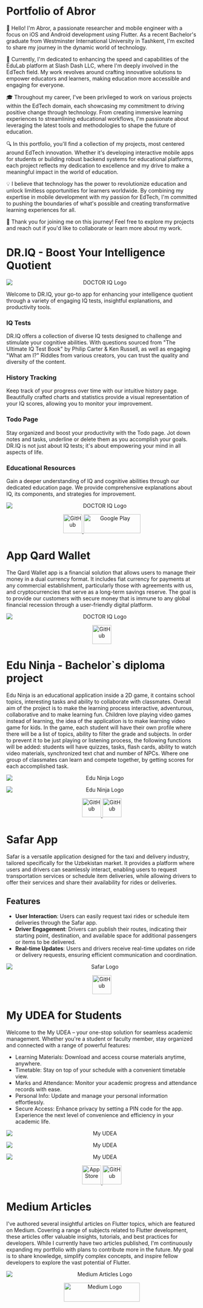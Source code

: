 # Portfolio of Abror

👋 Hello! I'm Abror, a passionate researcher and mobile engineer with a focus on iOS and Android development using Flutter. As a recent Bachelor's graduate from Westminster International University in Tashkent, I'm excited to share my journey in the dynamic world of technology.

🚀 Currently, I'm dedicated to enhancing the speed and capabilities of the EduLab platform at Slash Dash LLC, where I'm deeply involved in the EdTech field. My work revolves around crafting innovative solutions to empower educators and learners, making education more accessible and engaging for everyone.

🎓 Throughout my career, I've been privileged to work on various projects within the EdTech domain, each showcasing my commitment to driving positive change through technology. From creating immersive learning experiences to streamlining educational workflows, I'm passionate about leveraging the latest tools and methodologies to shape the future of education.

🔍 In this portfolio, you'll find a collection of my projects, most centered around EdTech innovation. Whether it's developing interactive mobile apps for students or building robust backend systems for educational platforms, each project reflects my dedication to excellence and my drive to make a meaningful impact in the world of education.

💡 I believe that technology has the power to revolutionize education and unlock limitless opportunities for learners worldwide. By combining my expertise in mobile development with my passion for EdTech, I'm committed to pushing the boundaries of what's possible and creating transformative learning experiences for all.

🌟 Thank you for joining me on this journey! Feel free to explore my projects and reach out if you'd like to collaborate or learn more about my work.



# DR.IQ - Boost Your Intelligence Quotient

<p align="center">
    <img src="https://github.com/TheAbror/dr_iq/assets/60324587/9799357c-97d0-4e5f-ba42-0bd98d0fab38" alt="DOCTOR IQ Logo" style="display:block; margin:auto;">
</p>

Welcome to DR.IQ, your go-to app for enhancing your intelligence quotient through a variety of engaging IQ tests, insightful explanations, and productivity tools.

### IQ Tests
DR.IQ offers a collection of diverse IQ tests designed to challenge and stimulate your cognitive abilities. With questions sourced from "The Ultimate IQ Test Book" by Philip Carter & Ken Russell, as well as engaging "What am I?" Riddles from various creators, you can trust the quality and diversity of the content.

### History Tracking
Keep track of your progress over time with our intuitive history page. Beautifully crafted charts and statistics provide a visual representation of your IQ scores, allowing you to monitor your improvement.

### Todo Page
Stay organized and boost your productivity with the Todo page. Jot down notes and tasks, underline or delete them as you accomplish your goals. DR.IQ is not just about IQ tests; it's about empowering your mind in all aspects of life.

### Educational Resources
Gain a deeper understanding of IQ and cognitive abilities through our dedicated education page. We provide comprehensive explanations about IQ, its components, and strategies for improvement.

<p align="center">
  <img src="https://github.com/TheAbror/portfolio/assets/60324587/e20259c9-4958-458a-996b-2d2a57418088" alt="DOCTOR IQ Logo" style="display:block; margin:auto;">
</p>

<p align="center">
  <a href="https://github.com/TheAbror/dr_iq">
    <img src="https://github.githubassets.com/assets/GitHub-Mark-ea2971cee799.png" alt="GitHub" width="50" height="50">
  </a>
  
  <a href="https://play.google.com/store/apps/details?id=com.doctor.iq">
    <img src="https://camo.githubusercontent.com/c4912b43ec62ed081bab21d45ad08374d2cfc663eb99ea27dbe9211f79ec30af/68747470733a2f2f696d672e736869656c64732e696f2f62616467652f506c61792053746f72652d3030383735663f7374796c653d666f722d7468652d6261646765266c6f676f3d676f6f676c65266c6f676f436f6c6f723d7768697465" alt="Google Play" width="150" height="50">
  </a>
</p>

# App Qard Wallet

The Qard Wallet app is a financial solution that allows users to manage their money in a dual currency format. It includes fiat currency for payments at any commercial establishment, particularly those with agreements with us, and cryptocurrencies that serve as a long-term savings reserve. The goal is to provide our customers with secure money that is immune to any global financial recession through a user-friendly digital platform.

<p align="center">
  <img src="https://github.com/TheAbror/portfolio/assets/60324587/47b225d9-674a-4b1f-b083-fa395a8330b5" alt="DOCTOR IQ Logo" style="display:block; margin:auto;">
</p>

<p align="center">
  <a href="https://github.com/TheAbror/app_qard_wallet">
    <img src="https://github.githubassets.com/assets/GitHub-Mark-ea2971cee799.png" alt="GitHub" width="50" height="50">
  </a> 
</p>



# Edu Ninja - Bachelor`s diploma project

Edu Ninja is an educational application inside a 2D game, it contains school topics, interesting tasks and ability to collaborate with classmates. Overall aim of the project is to make the learning process interactive, adventurous, collaborative and to make learning fun. Children love playing video games instead of learning, the idea of the application is to make learning video game for kids. In the game, each student will have their own profile where there will be a list of topics, ability to filter the grade and subjects. In order to prevent it to be just playing or listening process, the following functions will be added: students will have quizzes, tasks, flash cards, ability to watch video materials,
synchronized text chat and number of NPCs. Where one group of classmates can learn and compete together, by getting scores for each accomplished task.

<p align="center">
  <img src="https://github.com/TheAbror/portfolio/assets/60324587/7a1774db-f36f-4a16-8e98-321a4d74ae2c" alt="Edu Ninja Logo" style="display:block; margin:auto;">
</p>

<p align="center">
  <img src="https://github.com/TheAbror/portfolio/assets/60324587/6cbdebcb-45ef-470b-adfc-e66260b2a020" alt="Edu Ninja Logo" style="display:block; margin:auto;">
</p>


<p align="center">
  <a href="https://www.linkedin.com/feed/update/urn:li:activity:7114671310160486400/">
    <img src="https://upload.wikimedia.org/wikipedia/commons/thumb/8/81/LinkedIn_icon.svg/2048px-LinkedIn_icon.svg.png" alt="GitHub" width="50" height="50">
  </a> 
      <a href="https://github.com/TheAbror/bisp">
    <img src="https://github.githubassets.com/assets/GitHub-Mark-ea2971cee799.png" alt="GitHub" width="50" height="50">
  </a> 
</p>





# Safar App

Safar is a versatile application designed for the taxi and delivery industry, tailored specifically for the Uzbekistan market. It provides a platform where users and drivers can seamlessly interact, enabling users to request transportation services or schedule item deliveries, while allowing drivers to offer their services and share their availability for rides or deliveries.

## Features
- **User Interaction**: Users can easily request taxi rides or schedule item deliveries through the Safar app.
- **Driver Engagement**: Drivers can publish their routes, indicating their starting point, destination, and available space for additional passengers or items to be delivered.
- **Real-time Updates**: Users and drivers receive real-time updates on ride or delivery requests, ensuring efficient communication and coordination.

<p align="center">
  <img src="https://github.com/TheAbror/portfolio/assets/60324587/92de2625-fe3d-43a0-9231-35dcbf55e934" alt="Safar Logo" style="display:block; margin:auto;">
</p>
<p align="center">
      <a href="https://github.com/TheAbror/Safar">
    <img src="https://github.githubassets.com/assets/GitHub-Mark-ea2971cee799.png" alt="GitHub" width="50" height="50">
  </a> 
</p>












# My UDEA for Students

Welcome to the My UDEA – your one-stop solution for seamless academic management. Whether you're a student or faculty member, stay organized and connected with a range of powerful features:

- Learning Materials: Download and access course materials anytime, anywhere.
- Timetable: Stay on top of your schedule with a convenient timetable view.
- Marks and Attendance: Monitor your academic progress and attendance records with ease.
- Personal Info: Update and manage your personal information effortlessly.
- Secure Access: Enhance privacy by setting a PIN code for the app.
Experience the next level of convenience and efficiency in your academic life.

<p align="center">
  <img src="https://github.com/TheAbror/portfolio/assets/60324587/dde5251f-0c08-44e8-b131-80335bf6ed64" alt="My UDEA " style="display:block; margin:auto;">
</p>

<p align="center">
  <img src="https://github.com/TheAbror/portfolio/assets/60324587/a682752c-c05c-476d-89bd-290cc97d97ea" alt="My UDEA" style="display:block; margin:auto;">
</p>

<p align="center">
  <img src="https://github.com/TheAbror/portfolio/assets/60324587/e622169b-d0b2-4adc-98a4-136b2eb4ca8c" alt="My UDEA" style="display:block; margin:auto;">
</p>


<p align="center">
  <a href="https://apps.apple.com/pl/app/my-udea/id6475400506">
    <img src="https://upload.wikimedia.org/wikipedia/commons/thumb/6/67/App_Store_%28iOS%29.svg/768px-App_Store_%28iOS%29.svg.png" alt="App Store" width="50" height="50">
  </a> 
      <a href="https://github.com/TheAbror/EDU-APP">
    <img src="https://github.githubassets.com/assets/GitHub-Mark-ea2971cee799.png" alt="GitHub" width="50" height="50">
  </a> 
</p>



<!-- This is a hidden comment


# Edu App for Teachers
<p align="center">
  <img src="https://github.com/TheAbror/portfolio/assets/60324587/fac8cbc8-de1a-47ed-9d45-f564b44ba5c7" alt="DOCTOR IQ Logo" style="display:block; margin:auto;">
</p>

<p align="center">
  <img src="https://github.com/TheAbror/portfolio/assets/60324587/cb67e3b8-b379-44af-8958-28f765a194c7" alt="DOCTOR IQ Logo" style="display:block; margin:auto;">
</p>





# Exam for Teachers

<p align="center">
  <img src="https://github.com/TheAbror/portfolio/assets/60324587/5030d484-41f3-428e-99ac-f19ccd8e6aac" alt="DOCTOR IQ Logo" style="display:block; margin:auto;">
</p>

<p align="center">
  <img src="https://github.com/TheAbror/portfolio/assets/60324587/8608ffc7-e2c5-40af-a72a-d230e5177ac9" alt="DOCTOR IQ Logo" style="display:block; margin:auto;">
</p>

<p align="center">
  <img src="https://github.com/TheAbror/portfolio/assets/60324587/a9b418af-c372-43c3-9640-107af7faab78" alt="DOCTOR IQ Logo" style="display:block; margin:auto;">
</p>


 -->











# Medium Articles

I've authored several insightful articles on Flutter topics, which are featured on Medium. Covering a range of subjects related to Flutter development, these articles offer valuable insights, tutorials, and best practices for developers. While I currently have two articles published, I'm continuously expanding my portfolio with plans to contribute more in the future. My goal is to share knowledge, simplify complex concepts, and inspire fellow developers to explore the vast potential of Flutter.

<p align="center">
  <img src="https://github.com/TheAbror/portfolio/assets/60324587/f1d9306c-8e82-4841-835b-6a14a0f3df71" alt="Medium Articles Logo" style="display:block; margin:auto;">
</p>

<p align="center">
  <a href="https://medium.com/@oyjddkvj">
    <img src="https://miro.medium.com/v2/resize:fit:8976/1*Ra88BZ-CSTovFS2ZSURBgg.png" alt="Medium Logo" width="200" height="50">
  </a> 
</p>
